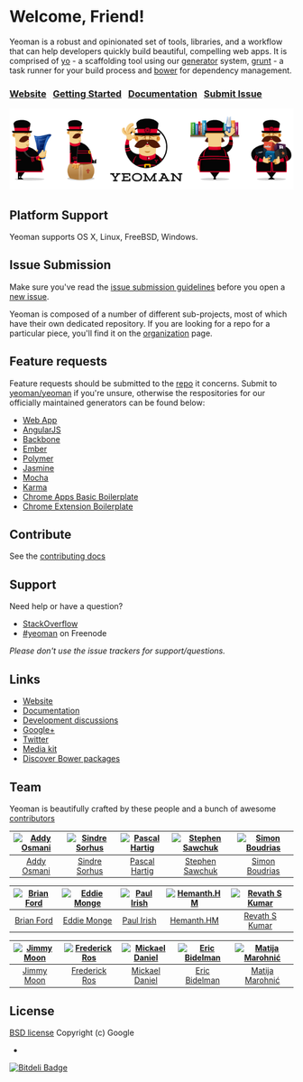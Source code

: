 # Welcome, Friend!

Yeoman is a robust and opinionated set of tools, libraries, and a workflow that can help developers quickly build beautiful, compelling web apps. It is comprised of [yo](https://github.com/yeoman/yo) - a scaffolding tool using our [generator](https://github.com/yeoman/generator) system, [grunt](http://gruntjs.com) - a task runner for your build process and [bower](http://bower.io) for dependency management.

### [Website](http://yeoman.io)&nbsp;&nbsp;&nbsp;[Getting Started](http://yeoman.io/gettingstarted.html)&nbsp;&nbsp;&nbsp;[Documentation](https://github.com/yeoman/yeoman/wiki)&nbsp;&nbsp;&nbsp;[Submit Issue](https://github.com/yeoman/yeoman/blob/master/contributing.md#issue-submission)

![image](yeoman-masthead.png)


## Platform Support

Yeoman supports OS X, Linux, FreeBSD, Windows.

## Issue Submission

Make sure you've read the [issue submission guidelines](https://github.com/yeoman/yeoman/blob/master/contributing.md#issue-submission) before you open a [new issue](https://github.com/yeoman/yeoman/issues/new).

Yeoman is composed of a number of different sub-projects, most of which have their own dedicated repository. If you are looking for a repo for a particular piece, you'll find it on the [organization](http://github.com/yeoman) page.


## Feature requests

Feature requests should be submitted to the [repo](https://github.com/yeoman) it concerns. Submit to [yeoman/yeoman](https://github.com/yeoman/yeoman/issues) if you're unsure, otherwise the respositories for our officially maintained generators can be found below:

* [Web App](https://github.com/yeoman/generator-webapp#readme)
* [AngularJS](https://github.com/yeoman/generator-angular#readme)
* [Backbone](https://github.com/yeoman/generator-backbone#readme)
* [Ember](https://github.com/yeoman/generator-ember#readme)
* [Polymer](https://github.com/yeoman/generator-polymer#readme)
* [Jasmine](https://github.com/yeoman/generator-jasmine#readme)
* [Mocha](https://github.com/yeoman/generator-mocha#readme)
* [Karma](https://github.com/yeoman/generator-karma#readme)
* [Chrome Apps Basic Boilerplate](https://github.com/yeoman/generator-chromeapp#readme)
* [Chrome Extension Boilerplate](https://github.com/yeoman/generator-chrome-extension#readme)

## Contribute

See the [contributing docs](https://github.com/yeoman/yeoman/blob/master/contributing.md)


## Support

Need help or have a question?

- [StackOverflow](http://stackoverflow.com/questions/tagged/yeoman)
- [\#yeoman](http://webchat.freenode.net/?channels=yeoman) on Freenode

*Please don't use the issue trackers for support/questions.*


## Links

- [Website](http://yeoman.io)
- [Documentation](https://github.com/yeoman/yeoman/wiki)
- [Development discussions](https://github.com/yeoman/yeoman/issues)
- [Google+](https://plus.google.com/101063139999404044459/posts)
- [Twitter](https://twitter.com/yeoman)
- [Media kit](https://github.com/yeoman/yeoman.io/tree/master/media)
- [Discover Bower packages](http://bower.io/search)


## Team

Yeoman is beautifully crafted by these people and a bunch of awesome [contributors](https://github.com/yeoman/yeoman/graphs/contributors)


[![Addy Osmani](http://gravatar.com/avatar/96270e4c3e5e9806cf7245475c00b275?s=117)](http://addyosmani.com) | [![Sindre Sorhus](http://gravatar.com/avatar/d36a92237c75c5337c17b60d90686bf9?s=117)](http://sindresorhus.com) | [![Pascal Hartig](http://gravatar.com/avatar/be451fcdbf0e5ff07f23ed16cb5c90a3?s=117)](http://passy.me) | [![Stephen Sawchuk](http://gravatar.com/avatar/098cfe2d360e77c3229f2cd5298354c4?s=117)](https://github.com/stephenplusplus) | [![Simon Boudrias](http://gravatar.com/avatar/368346708a485060d31f77677a21d2a5?s=117)](https://github.com/SBoudrias)
:---:|:---:|:---:|:---:|:---:
[Addy Osmani](http://addyosmani.com) | [Sindre Sorhus](http://sindresorhus.com) | [Pascal Hartig](http://passy.me) | [Stephen Sawchuk](https://github.com/stephenplusplus) | [Simon Boudrias](https://github.com/SBoudrias)

[![Brian Ford](http://gravatar.com/avatar/721cc7667947af96cc416729fc497107?s=117)](http://briantford.com) | [![Eddie Monge](https://s.gravatar.com/avatar/08a01ffbfa6e039295208f023dec0dae?s=117)](http://eddiemonge.com) | [![Paul Irish](http://gravatar.com/avatar/ffe68d6f71b225f7661d33f2a8908281?s=117)](http://paulirish.com) | [![Hemanth.HM](https://s.gravatar.com/avatar/d32a6bf2b43bf62a7212f0c793d76319?s=117)](http://h3manth.com) | [![Revath S Kumar](https://s.gravatar.com/avatar/fb7edc7cc7a53c903af74d07dcecf9dc?s=117)](http://blog.revathskumar.com)
:---:|:---:|:---:|:---:|:---:
[Brian Ford](http://briantford.com) | [Eddie Monge](http://eddiemonge.com) | [Paul Irish](http://paulirish.com) | [Hemanth.HM](http://h3manth.com) | [Revath S Kumar](http://blog.revathskumar.com)

[![Jimmy Moon](https://1.gravatar.com/avatar/687ac25540fe35fcb5e828f75c4a6079?s=117)](http://ragingwind.org) | [![Frederick Ros](http://gravatar.com/avatar/4605de69c4c3af3f48b8e829206cd4c2?s=117)](https://github.com/sleeper) | [![Mickael Daniel](http://gravatar.com/avatar/a23615915f0baf096b94cc9df93fc327?s=117)](https://github.com/mklabs) | [![Eric Bidelman](http://gravatar.com/avatar/e7948aac7c52b26470be80311873a398?s=117)](http://ericbidelman.com) | [![Matija Marohnić](http://gravatar.com/avatar/6d95827ad2de5f374947b02983d4c85b?s=117)](https://github.com/silvenon)
:---:|:---:|:---:|:---:|:---:
[Jimmy Moon](http://ragingwind.org) | [Frederick Ros](https://github.com/sleeper) | [Mickael Daniel](https://github.com/mklabs) | [Eric Bidelman](http://ericbidelman.com) | [Matija Marohnić](https://github.com/silveno)


## License

[BSD license](http://opensource.org/licenses/bsd-license.php)
Copyright (c) Google

-

[![Bitdeli Badge](https://d2weczhvl823v0.cloudfront.net/yeoman/yeoman/trend.png)](https://bitdeli.com/free "Bitdeli Badge")
